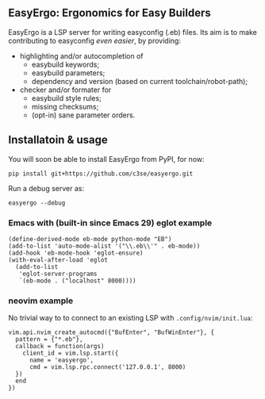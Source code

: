 EasyErgo: Ergonomics for Easy Builders
---

EasyErgo is a LSP server for writing easyconfig (.eb) files. Its aim
is to make contributing to easyconfig *even easier*, by providing:

- highlighting and/or autocompletion of
  - easybuild keywords;
  - easybuild parameters;
  - dependency and version (based on current toolchain/robot-path);
- checker and/or formater for
  - easybuild style rules;
  - missing checksums;
  - (opt-in) sane parameter orders.

## Installatoin & usage

You will soon be able to install EasyErgo from PyPI, for now:

```shell
pip install git+https://github.com/c3se/easyergo.git
```

Run a debug server as:

```shell
easyergo --debug
```

### Emacs with (built-in since Emacs 29) eglot example

```elisp
(define-derived-mode eb-mode python-mode "EB")
(add-to-list 'auto-mode-alist '("\\.eb\\'" . eb-mode))
(add-hook 'eb-mode-hook 'eglot-ensure)
(with-eval-after-load 'eglot
  (add-to-list
   'eglot-server-programs
   `(eb-mode . ("localhost" 8000))))
```

### neovim example

No trivial way to to connect to an existing LSP with `.config/nvim/init.lua`:

```shell
vim.api.nvim_create_autocmd({"BufEnter", "BufWinEnter"}, {
  pattern = {"*.eb"},
  callback = function(args)
    client_id = vim.lsp.start({
      name = 'easyergo',
      cmd = vim.lsp.rpc.connect('127.0.0.1', 8000)
  })
  end
})
```
